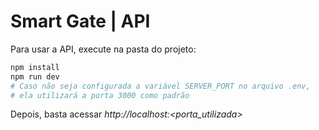 # Smart Gate | API

Para usar a API, execute na pasta do projeto:

```bash
npm install
npm run dev
# Caso não seja configurada a variável SERVER_PORT no arquivo .env,
# ela utilizará a porta 3000 como padrão
```
Depois, basta acessar *http://localhost:<porta_utilizada>*
